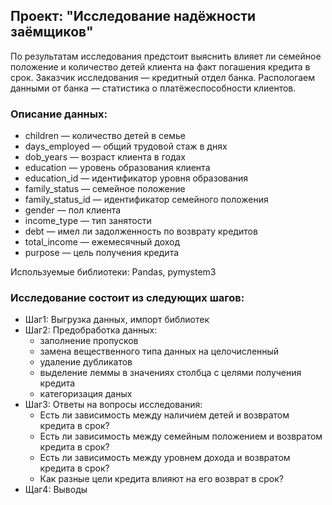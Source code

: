 ## Проект: "Исследование надёжности заёмщиков"
По результатам исследования предстоит выяснить влияет ли семейное положение и количество детей клиента на факт погашения кредита в срок. 
Заказчик исследования — кредитный отдел банка.
Распологаем данными от банка — статистика о платёжеспособности клиентов.

### Описание данных:
- children — количество детей в семье
- days_employed — общий трудовой стаж в днях
- dob_years — возраст клиента в годах
- education — уровень образования клиента
- education_id — идентификатор уровня образования
- family_status — семейное положение
- family_status_id — идентификатор семейного положения
- gender — пол клиента
- income_type — тип занятости
- debt — имел ли задолженность по возврату кредитов
- total_income — ежемесячный доход
- purpose — цель получения кредита

Используемые библиотеки: Pandas, pymystem3

### Исследование состоит из следующих шагов:
- Шаг1: Выгрузка данных, импорт библиотек
- Шаг2: Предобработка данных:
  - заполнение пропусков
  - замена вещественного типа данных на целочисленный
  - удаление дубликатов
  - выделение леммы в значениях столбца с целями получения кредита
  - категоризация даных
 - Шаг3: Ответы на вопросы исследования:
    - Есть ли зависимость между наличием детей и возвратом кредита в срок?
    - Есть ли зависимость между семейным положением и возвратом кредита в срок?
    - Есть ли зависимость между уровнем дохода и возвратом кредита в срок?
    - Как разные цели кредита влияют на его возврат в срок?
 - Щаг4: Выводы
